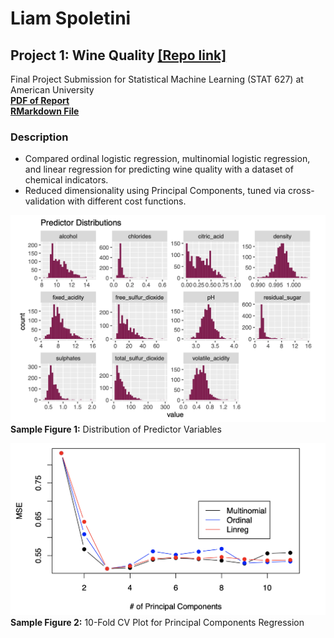 # Liam Spoletini

## Project 1: Wine Quality [[Repo link]](https://github.com/Lspoletini/WineHearts)
Final Project Submission for Statistical Machine Learning (STAT 627) at American University   
[**PDF of Report**](https://github.com/Lspoletini/WineHearts/blob/main/R/FinalProject.pdf)  
[**RMarkdown File**](https://github.com/Lspoletini/WineHearts/blob/main/R/FinalProject.Rmd)    

### Description
- Compared ordinal logistic regression, multinomial logistic regression, and linear regression for predicting wine quality with a dataset of chemical indicators.
- Reduced dimensionality using Principal Components, tuned via cross-validation with different cost functions.

![](/images/Screen%20Shot%202022-08-10%20at%201.18.30%20PM.png)
**Sample Figure 1:** Distribution of Predictor Variables

![](/images/Screen%20Shot%202022-08-10%20at%201.19.02%20PM.png)
**Sample Figure 2:** 10-Fold CV Plot for Principal Components Regression
